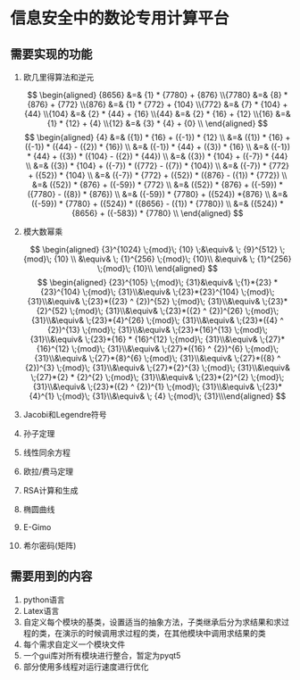 # 信息安全中的数论专用计算平台

## 需要实现的功能

1. 欧几里得算法和逆元

   $$ \begin{aligned} {8656} &=& {1} * {7780} + {876} \\{7780} &=& {8} * {876} + {772} \\{876} &=& {1} * {772} + {104} \\{772} &=& {7} * {104} + {44} \\{104} &=& {2} * {44} + {16} \\{44} &=& {2} * {16} + {12} \\{16} &=& {1} * {12} + {4} \\{12} &=& {3} * {4} + {0} \\ \end{aligned} $$ $$ \begin{aligned} {4} &=& ({1}) * {16} + ({-1}) * {12} \\ &=& ({1}) * {16} + ({-1}) * ({44} - ({2}) * {16}) \\ &=& ({-1}) * {44} + ({3}) * {16} \\ &=& ({-1}) * {44} + ({3}) * ({104} - ({2}) * {44}) \\ &=& ({3}) * {104} + ({-7}) * {44} \\ &=& ({3}) * {104} + ({-7}) * ({772} - ({7}) * {104}) \\ &=& ({-7}) * {772} + ({52}) * {104} \\ &=& ({-7}) * {772} + ({52}) * ({876} - ({1}) * {772}) \\ &=& ({52}) * {876} + ({-59}) * {772} \\ &=& ({52}) * {876} + ({-59}) * ({7780} - ({8}) * {876}) \\ &=& ({-59}) * {7780} + ({524}) *{876} \\ &=& ({-59}) * {7780} + ({524}) * ({8656} - ({1}) * {7780}) \\ &=& ({524}) * {8656} + ({-583}) * {7780} \\ \end{aligned} $$

2. 模大数幂乘

   $$
   \begin{aligned}
   {3}^{1024} \;{mod}\; {10} \;&\equiv& \; {9}^{512} \;{mod}\; {10} \\
   &\equiv& \; {1}^{256} \;{mod}\; {10}\\
   &\equiv& \; {1}^{256} \;{mod}\; {10}\\
   \end{aligned}
   $$
   $$ \begin{aligned} {23}^{105} \;{mod}\; {31}&\equiv& \;{1}*{23} * {23}^{104} \;{mod}\; {31}\\&\equiv& \;{23}*{23}^{104} \;{mod}\; {31}\\&\equiv& \;{23}*({23} ^ {2})^{52} \;{mod}\; {31}\\&\equiv& \;{23}*{2}^{52} \;{mod}\; {31}\\&\equiv& \;{23}*({2} ^ {2})^{26} \;{mod}\; {31}\\&\equiv& \;{23}*{4}^{26} \;{mod}\; {31}\\&\equiv& \;{23}*({4} ^ {2})^{13} \;{mod}\; {31}\\&\equiv& \;{23}*{16}^{13} \;{mod}\; {31}\\&\equiv& \;{23}*{16} * {16}^{12} \;{mod}\; {31}\\&\equiv& \;{27}*{16}^{12} \;{mod}\; {31}\\&\equiv& \;{27}*({16} ^ {2})^{6} \;{mod}\; {31}\\&\equiv& \;{27}*{8}^{6} \;{mod}\; {31}\\&\equiv& \;{27}*({8} ^ {2})^{3} \;{mod}\; {31}\\&\equiv& \;{27}*{2}^{3} \;{mod}\; {31}\\&\equiv& \;{27}*{2} * {2}^{2} \;{mod}\; {31}\\&\equiv& \;{23}*{2}^{2} \;{mod}\; {31}\\&\equiv& \;{23}*({2} ^ {2})^{1} \;{mod}\; {31}\\&\equiv& \;{23}*{4}^{1} \;{mod}\; {31}\\&\equiv& \; {4} \;{mod}\; {31}\\\end{aligned} $$

3. Jacobi和Legendre符号
4. 孙子定理
5. 线性同余方程
6. 欧拉/费马定理
7. RSA计算和生成
8. 椭圆曲线
9.  E-Gimo
10. 希尔密码(矩阵)

## 需要用到的内容

1. python语言
2. Latex语言
3. 自定义每个模块的基类，设置适当的抽象方法，子类继承后分为求结果和求过程的类，在演示的时候调用求过程的类，在其他模块中调用求结果的类
4. 每个需求自定义一个模块文件
5. 一个gui库对所有模块进行整合，暂定为pyqt5
6. 部分使用多线程对运行速度进行优化
